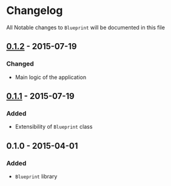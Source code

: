 # Changelog

All Notable changes to `Blueprint` will be documented in this file

## [0.1.2](https://github.com/rougin/transcribe/compare/v0.1.1...v0.1.2) - 2015-07-19

### Changed
- Main logic of the application

## [0.1.1](https://github.com/rougin/transcribe/compare/v0.1.0...v0.1.1) - 2015-07-19

### Added
- Extensibility of `Blueprint` class

## 0.1.0 - 2015-04-01

### Added
- `Blueprint` library